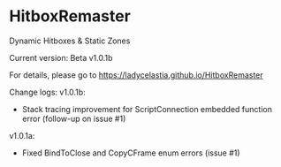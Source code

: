 # HitboxRemaster
Dynamic Hitboxes &amp; Static Zones

Current version: Beta v1.0.1b

For details, please go to https://ladycelastia.github.io/HitboxRemaster

Change logs:
v1.0.1b:
- Stack tracing improvement for ScriptConnection embedded function error (follow-up on issue #1)

v1.0.1a:
- Fixed BindToClose and CopyCFrame enum errors (issue #1)
